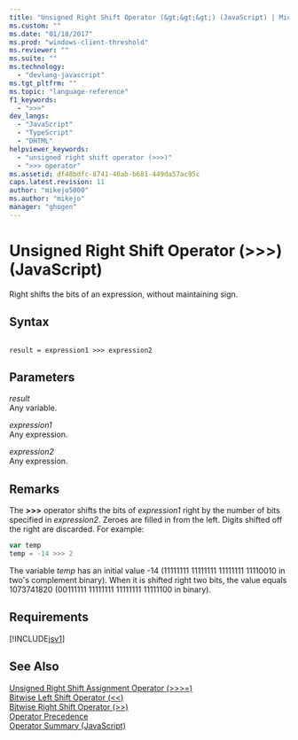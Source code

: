 ```yaml
---
title: "Unsigned Right Shift Operator (&gt;&gt;&gt;) (JavaScript) | Microsoft Docs"
ms.custom: ""
ms.date: "01/18/2017"
ms.prod: "windows-client-threshold"
ms.reviewer: ""
ms.suite: ""
ms.technology: 
  - "devlang-javascript"
ms.tgt_pltfrm: ""
ms.topic: "language-reference"
f1_keywords: 
  - ">>>"
dev_langs: 
  - "JavaScript"
  - "TypeScript"
  - "DHTML"
helpviewer_keywords: 
  - "unsigned right shift operator (>>>)"
  - ">>> operator"
ms.assetid: df48bdfc-8741-46ab-b681-449da57ac95c
caps.latest.revision: 11
author: "mikejo5000"
ms.author: "mikejo"
manager: "ghogen"
---
```

# Unsigned Right Shift Operator (&gt;&gt;&gt;) (JavaScript)
Right shifts the bits of an expression, without maintaining sign.  
  
## Syntax  
  
```  
  
result = expression1 >>> expression2  
```  
  
## Parameters  
 *result*  
 Any variable.  
  
 *expression1*  
 Any expression.  
  
 *expression2*  
 Any expression.  
  
## Remarks  
 The **>>>** operator shifts the bits of *expression1* right by the number of bits specified in *expression2*. Zeroes are filled in from the left. Digits shifted off the right are discarded. For example:  
  
```JavaScript  
var temp  
temp = -14 >>> 2  
```  
  
 The variable *temp* has an initial value -14 (11111111 11111111 11111111 11110010 in two's complement binary). When it is shifted right two bits, the value equals 1073741820 (00111111 11111111 11111111 11111100 in binary).  
  
## Requirements  
 [!INCLUDE[jsv1](../../javascript/misc/includes/jsv1-md.md)]  
  
## See Also  
 [Unsigned Right Shift Assignment Operator (>>>=)](../../javascript/reference/unsigned-right-shift-assignment-operator-decrement-equal-javascript.md)   
 [Bitwise Left Shift Operator (<\<)](../../javascript/reference/bitwise-left-shift-operator-decrement-javascript.md)   
 [Bitwise Right Shift Operator (>>)](../../javascript/reference/bitwise-right-shift-operator-decrement-javascript.md)   
 [Operator Precedence](../../javascript/operator-subtractprecedence-javascript.md)   
 [Operator Summary (JavaScript)](../../javascript/misc/operator-subtractsummary-javascript.md)
